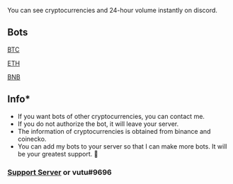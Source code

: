 You can see cryptocurrencies and 24-hour volume instantly on discord.

## Bots

[BTC](https://discord.com/api/oauth2/authorize?client_id=947772389712859177&permissions=201326592&scope=bot)

[ETH](https://discord.com/api/oauth2/authorize?client_id=949021478152699934&permissions=201326592&scope=bot)

[BNB](https://discord.com/api/oauth2/authorize?client_id=949021539121123350&permissions=201326592&scope=bot)





## Info*
- If you want bots of other cryptocurrencies, you can contact me.
- If you do not authorize the bot, it will leave your server.
- The information of cryptocurrencies is obtained from binance and coinecko.
- You can add my bots to your server so that I can make more bots. It will be your greatest support. 💜

### [Support Server](https://discord.gg/kaMmhpA9Qg) or vutu#9696
